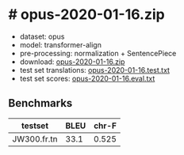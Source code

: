 # # opus-2020-01-16.zip

* dataset: opus
* model: transformer-align
* pre-processing: normalization + SentencePiece
* download: [opus-2020-01-16.zip](https://object.pouta.csc.fi/OPUS-MT-models/fr-tn/opus-2020-01-16.zip)
* test set translations: [opus-2020-01-16.test.txt](https://object.pouta.csc.fi/OPUS-MT-models/fr-tn/opus-2020-01-16.test.txt)
* test set scores: [opus-2020-01-16.eval.txt](https://object.pouta.csc.fi/OPUS-MT-models/fr-tn/opus-2020-01-16.eval.txt)

## Benchmarks

| testset               | BLEU  | chr-F |
|-----------------------|-------|-------|
| JW300.fr.tn 	| 33.1 	| 0.525 |


